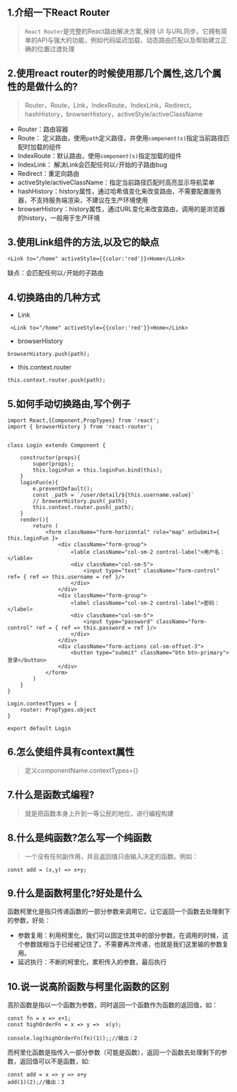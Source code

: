 ## 1.介绍一下React Router
>  `React Router`是完整的React路由解决方案,保持 UI 与URL同步。它拥有简单的API与强大的功能，例如代码延迟加载、动态路由匹配以及帮助建立正确的位置过渡处理

## 2.使用react router的时候使用那几个属性,这几个属性的是做什么的?
> Router，Route，Link，IndexRoute，IndexLink，Redirect，hashHistory，browserHistory，activeStyle/activeClassName
- Router：路由容器
- Route： 定义路由，使用`path`定义路径，并使用`component(s)`指定当前路径匹配时加载的组件
- IndexRoute：默认路由，使用`component(s)`指定加载的组件
- IndexLink： 解决Link会匹配任何以`/`开始的子路由bug
- Redirect：重定向路由
- activeStyle/activeClassName：指定当前路径匹配时高亮显示导航菜单
- hashHistory：history属性，通过哈希值变化来改变路由，不需要配置服务器，不支持服务端渲染，不建议在生产环境使用
- browserHistory：history属性，通过URL变化来改变路由，调用的是浏览器的history，一般用于生产环境

## 3.使用Link组件的方法,以及它的缺点
```
<Link to="/home" activeStyle={{color:'red'}}>Home</Link>
```
缺点：会匹配任何以`/`开始的子路由

## 4.切换路由的几种方式
-	Link
```
 <Link to="/home" activeStyle={{color:'red'}}>Home</Link>
```

-	browserHistory
```
browserHistory.push(path);
```

-	this.context.router
```
this.context.router.push(path);
```

## 5.如何手动切换路由,写个例子
```
import React,{Component,PropTypes} from 'react';
import { browserHistory } from 'react-router';


class Login extends Component {

    constructor(props){
        super(props);
        this.loginFun = this.loginFun.bind(this);
    }
    loginFun(e){
        e.preventDefault();
        const _path = `/user/detail/${this.username.value}`
        // browserHistory.push(_path);
        this.context.router.push(_path);
    }
    render(){
        return (
            <form className="form-horizontal" role="map" onSubmit={ this.loginFun }>
                <div className="form-group">
                    <lable className="col-sm-2 control-label">用户名：</lable>
                    <div className="col-sm-5">
                        <input type="text" className="form-control" ref= { ref => this.username = ref }/>
                    </div>
                </div>
                <div className="form-group">
                    <label className="col-sm-2 control-label">密码：</label>
                    <div className="col-sm-5">
                        <input type="password" className="form-control" ref = { ref => this.password = ref }/>
                    </div>
                </div>
                <div className="form-actions col-sm-offset-3">
                    <button type="submit" className="btn btn-primary">登录</button>
                </div>
            </form>
        )
    }
}

Login.contextTypes = {
    router: PropTypes.object
}

export default Login
```

## 6.怎么使组件具有context属性
> 定义componentName.contextTypes={}

## 7.什么是函数式编程?
> 就是把函数本身上升到一等公民的地位，进行编程构建

## 8.什么是纯函数?怎么写一个纯函数
> 一个没有任何副作用，并且返回值只由输入决定的函数。例如：
```
const add = (x,y) => x+y;
```

## 9.什么是函数柯里化?好处是什么
函数柯里化是指只传递函数的一部分参数来调用它，让它返回一个函数去处理剩下的参数，好处：
- 参数复用：利用柯里化，我们可以固定住其中的部分参数，在调用的时候，这个参数就相当于已经被记住了，不需要再次传递，也就是我们这里输的参数复用。
- 延迟执行：不断的柯里化，累积传入的参数，最后执行

## 10.说一说高阶函数与柯里化函数的区别

 高阶函数是指以一个函数为参数，同时返回一个函数作为函数的返回值，如：
```
const fn = x => x+1;
const highOrderFn = x => y =>  x(y);

console.log(highOrderFn(fn)(1));;//输出：2
```

 而柯里化函数是指传入一部分参数（可能是函数），返回一个函数去处理剩下的参数，返回值可以不是函数，如:
```
const add = x => y => x+y
add(1)(2);//输出：3
```
